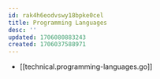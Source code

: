 ```yaml
---
id: rak4h6eodvswy18bpke0cel
title: Programming Languages
desc: ''
updated: 1706080883243
created: 1706037588971
---
```


* [[technical.programming-languages.go]]